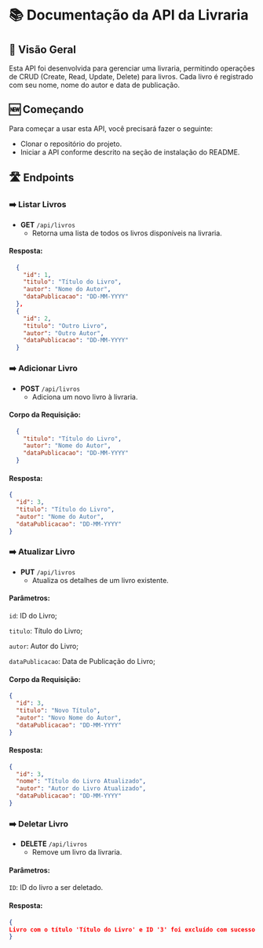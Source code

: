 # 📚 Documentação da API da Livraria

## 👀 Visão Geral

Esta API foi desenvolvida para gerenciar uma livraria, permitindo operações de CRUD (Create, Read, Update, Delete) para livros. Cada livro é registrado com seu nome, nome do autor e data de publicação.

## 🆕 Começando

Para começar a usar esta API, você precisará fazer o seguinte:

- Clonar o repositório do projeto.
- Iniciar a API conforme descrito na seção de instalação do README.


## 🛣️ Endpoints

### ➡️ Listar Livros

- **GET** `/api/livros`
  - Retorna uma lista de todos os livros disponíveis na livraria.
    
#### Resposta:

```json
  {
    "id": 1,
    "titulo": "Título do Livro",
    "autor": "Nome do Autor",
    "dataPublicacao": "DD-MM-YYYY"
  },
  {
    "id": 2,
    "titulo": "Outro Livro",
    "autor": "Outro Autor",
    "dataPublicacao": "DD-MM-YYYY"
  }
```

### ➡️ Adicionar Livro

- **POST** `/api/livros`
  - Adiciona um novo livro à livraria.


#### Corpo da Requisição:

```json
  {
    "titulo": "Título do Livro",
    "autor": "Nome do Autor",
    "dataPublicacao": "DD-MM-YYYY"
  }
```

#### Resposta:

```json
{
  "id": 3,
  "titulo": "Título do Livro",
  "autor": "Nome do Autor",
  "dataPublicacao": "DD-MM-YYYY"
}
```

### ➡️ Atualizar Livro

- **PUT** `/api/livros`
  - Atualiza os detalhes de um livro existente.

#### Parâmetros:

`id`: ID do Livro;

`titulo`: Título do Livro;

`autor`: Autor do Livro;

`dataPublicacao`: Data de Publicação do Livro;

#### Corpo da Requisição:
```json
{
  "id": 3,
  "titulo": "Novo Título",
  "autor": "Novo Nome do Autor",
  "dataPublicacao": "DD-MM-YYYY"
}
```

#### Resposta:

```json
{
  "id": 3,
  "nome": "Título do Livro Atualizado",
  "autor": "Autor do Livro Atualizado",
  "dataPublicacao": "DD-MM-YYYY"
}
```

### ➡️ Deletar Livro

- **DELETE** `/api/livros`
  - Remove um livro da livraria.

#### Parâmetros:

`ID`: ID do livro a ser deletado.

#### Resposta:

```json
{
Livro com o título 'Título do Livro' e ID '3' foi excluído com sucesso.
}
```

